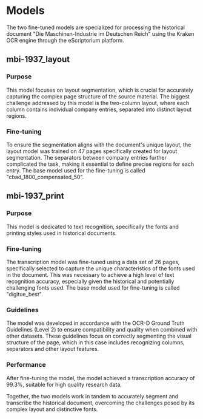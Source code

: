# Models

The two fine-tuned models are specialized for processing the historical document "Die Maschinen-Industrie im Deutschen Reich" using the Kraken OCR engine through the eScriptorium platform.

## mbi-1937_layout
### Purpose
This model focuses on layout segmentation, which is crucial for accurately capturing the complex page structure of the source material. The biggest challenge addressed by this model is the two-column layout, where each column contains individual company entries, separated into distinct layout regions.
### Fine-tuning
To ensure the segmentation aligns with the document's unique layout, the layout model was trained on 47 pages specifically created for layout segmentation. The separators between company entries further complicated the task, making it essential to define precise regions for each entry. The base model used for the fine-tuning is called "cbad_1800_compensated_50".

## mbi-1937_print
### Purpose
This model is dedicated to text recognition, specifically the fonts and printing styles used in historical documents.
### Fine-tuning
The transcription model was fine-tuned using a data set of 26 pages, specifically selected to capture the unique characteristics of the fonts used in the document. This was necessary to achieve a high level of text recognition accuracy, especially given the historical and potentially challenging fonts used. The base model used for fine-tuning is called "digitue_best".
### Guidelines
The model was developed in accordance with the OCR-D Ground Truth Guidelines (Level 2) to ensure compatibility and quality when combined with other datasets. These guidelines focus on correctly segmenting the visual structure of the page, which in this case includes recognizing columns, separators and other layout features.
### Performance
After fine-tuning the model, the model achieved a transcription accuracy of 99.3%, suitable for high quality research data.

Together, the two models work in tandem to accurately segment and transcribe the historical document, overcoming the challenges posed by its complex layout and distinctive fonts.

